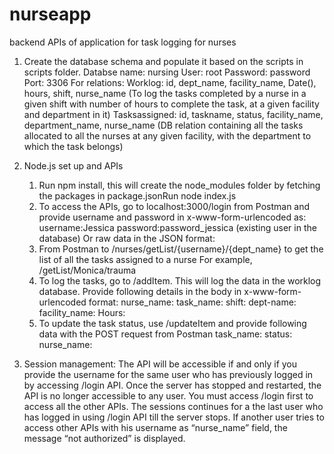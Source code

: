 # nurseapp
backend APIs of application for task logging for nurses 

1.  Create the database schema and populate it based on the scripts in scripts folder.
    Databse name: nursing
    User: root
    Password: password
    Port: 3306
    For relations:
    Worklog: id, dept_name, facility_name, Date(), hours, shift, nurse_name
    (To log the tasks completed by a nurse in a given shift with number of hours to complete
    the task, at a given facility and department in it)
    Tasksassigned: id, taskname, status, facility_name, department_name, nurse_name
    (DB relation containing all the tasks allocated to all the nurses at any given facility, with
    the department to which the task belongs)

2. Node.js set up and APIs
    1) Run npm install, this will create the node_modules folder by fetching the packages in
    package.jsonRun node index.js
    2) To access the APIs, go to
    localhost:3000/login from Postman and provide username and password in
    x-www-form-urlencoded as:
    username:Jessica
    password:password_jessica
    (existing user in the database)
    Or raw data in the JSON format:
    3) From Postman to /nurses/getList/{username}/{dept_name} to get the list of all the
    tasks assigned to a nurse
    For example,
    /getList/Monica/trauma
    4) To log the tasks, go to /addItem. This will log the data in the worklog database.
    Provide following details in the body in x-www-form-urlencoded format:
    nurse_name:
    task_name:
    shift:
    dept-name:
    facility_name:
    Hours:
    5) To update the task status, use /updateItem and provide following data with the POST
    request from Postman
    task_name:
    status:
    nurse_name:

3) Session management:
    The API will be accessible if and only if you provide the username for the same user who
    has previously logged in by accessing /login API.
    Once the server has stopped and restarted, the API is no longer accessible to any user.
    You must access /login first to access all the other APIs. The sessions continues for a
    the last user who has logged in using /login API till the server stops. If another user tries
    to access other APIs with his username as “nurse_name” field, the message “not
    authorized” is displayed.
